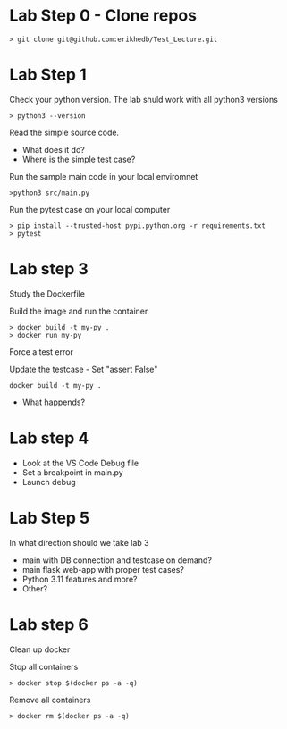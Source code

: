 # Lab Step 0 - Clone repos
```
> git clone git@github.com:erikhedb/Test_Lecture.git
```

# Lab Step 1
Check your python version. The lab shuld work with all python3 versions
```
> python3 --version 
```

Read the simple source code.
- What does it do?
- Where is the simple test case?

Run the sample main code in your local enviromnet
```
>python3 src/main.py
```

Run the pytest case on your local computer
```
> pip install --trusted-host pypi.python.org -r requirements.txt
> pytest
```

# Lab step 3
Study the Dockerfile

Build the image and run the container
```
> docker build -t my-py .
> docker run my-py
```

Force a test error

Update the testcase - Set "assert False"
```
docker build -t my-py .
```

- What happends?

# Lab step 4
- Look at the VS Code Debug file
- Set a breakpoint in main.py 
- Launch debug 

# Lab Step 5
In what direction should we take lab 3
- main with DB connection and testcase on demand?
- main flask web-app with proper test cases?
- Python 3.11 features and more?
- Other?

# Lab step 6
Clean up docker

Stop all containers
```
> docker stop $(docker ps -a -q)
```
Remove all containers
```
> docker rm $(docker ps -a -q)
```